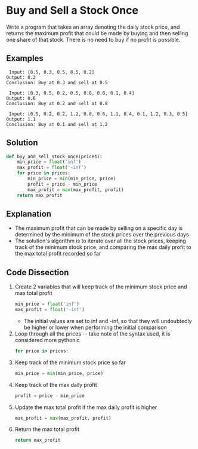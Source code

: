 # Buy and Sell a Stock Once
Write a program that takes an array denoting the daily stock price, and returns the maximum profit that could be made by buying and then selling one share of that stock. There is no need to buy if no profit is possible.  
  
## Examples
```
 Input: [0.5, 0.3, 0.5, 0.5, 0.2]
Output: 0.2
Conclusion: Buy at 0.3 and sell at 0.5

 Input: [0.3, 0.5, 0.2, 0.5, 0.8, 0.8, 0.1, 0.4]
Output: 0.6
Conclusion: Buy at 0.2 and sell at 0.8

 Input: [0.5, 0.2, 0.2, 1.2, 0.8, 0.6, 1.1, 0.4, 0.1, 1.2, 0.3, 0.5]
Output: 1.1
Conclusion: Buy at 0.1 and sell at 1.2
```
  
## Solution
```python
def buy_and_sell_stock_once(prices):
    min_price = float('inf')
    max_profit = float('-inf')
    for price in prices:
        min_price = min(min_price, price)
        profit = price - min_price
        max_profit = max(max_profit, profit)
    return max_profit
```
  
## Explanation
* The maximum profit that can be made by selling on a specific day is determined by the minimum of the stock prices over the previous days  
* The solution's algorithm is to iterate over all the stock prices, keeping track of the minimum stock price, and comparing the max daily profit to the max total profit recorded so far  
  
## Code Dissection
1. Create 2 variables that will keep track of the minimum stock price and max total profit  
    ```python
    min_price = float('inf')
    max_profit = float('-inf')
    ```
    * The initial values are set to inf and -inf, so that they will undoubtedly be higher or lower when performing the initial comparison  
2. Loop through all the prices -- take note of the syntax used, it is considered more pythonic  
    ```python
    for price in prices:
    ```
3. Keep track of the minimum stock price so far  
    ```python
    min_price = min(min_price, price)
    ```
4. Keep track of the max daily profit  
    ```python
    profit = price - min_price
    ```
5. Update the max total profit if the max daily profit is higher  
    ```python
    max_profit = max(max_profit, profit)
    ```
6. Return the max total profit  
    ```python
    return max_profit
    ```
